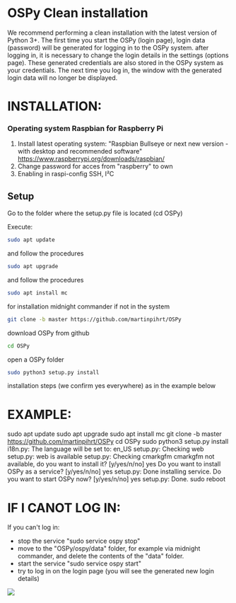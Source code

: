 OSPy Clean installation
====
We recommend performing a clean installation with the latest version of Python 3+. The first time you start the OSPy (login page), login data (password) will be generated for logging in to the OSPy system. after logging in, it is necessary to change the login details in the settings (options page). These generated credentials are also stored in the OSPy system as your credentials. The next time you log in, the window with the generated login data will no longer be displayed.

INSTALLATION:
===========

### Operating system Raspbian for Raspberry Pi
1. Install latest operating system: "Raspbian Bullseye or next new version -  with desktop and recommended software" https://www.raspberrypi.org/downloads/raspbian/
2. Change password for acces from "raspberry" to own
3. Enabling in raspi-config SSH, I²C

## Setup
Go to the folder where the setup.py file is located (cd OSPy)

Execute: 
```bash
sudo apt update
```
and follow the procedures

```bash
sudo apt upgrade
```
and follow the procedures 

```bash
sudo apt install mc
```
for installation midnight commander if not in the system

```bash
git clone -b master https://github.com/martinpihrt/OSPy
```
download OSPy from github

```bash
cd OSPy
```
open a OSPy folder

```bash
sudo python3 setup.py install 
```
installation steps (we confirm yes everywhere) as in the example below

EXAMPLE:
===========
sudo apt update
sudo apt upgrade
sudo apt install mc
git clone -b master https://github.com/martinpihrt/OSPy
cd OSPy
sudo python3 setup.py install
i18n.py: The language will be set to: en_US
setup.py: Checking web
setup.py: web is available
setup.py: Checking cmarkgfm
cmarkgfm not available, do you want to install it? [y/yes/n/no]
yes
Do you want to install OSPy as a service? [y/yes/n/no]
yes
setup.py: Done installing service.
Do you want to start OSPy now? [y/yes/n/no]
yes
setup.py: Done.
sudo reboot

IF I CANOT LOG IN:
===========
If you can't log in:
- stop the service "sudo service ospy stop"
- move to the "OSPy/ospy/data" folder, for example via midnight commander, and delete the contents of the "data" folder.
- start the service "sudo service ospy start"
- try to log in on the login page (you will see the generated new login details)

[![](https://github.com/martinpihrt/OSPy/blob/master/ospy/images/generatedlogin.png?raw=true)](https://github.com/martinpihrt/OSPy/blob/master/ospy/images/generatedlogin.png)</br>